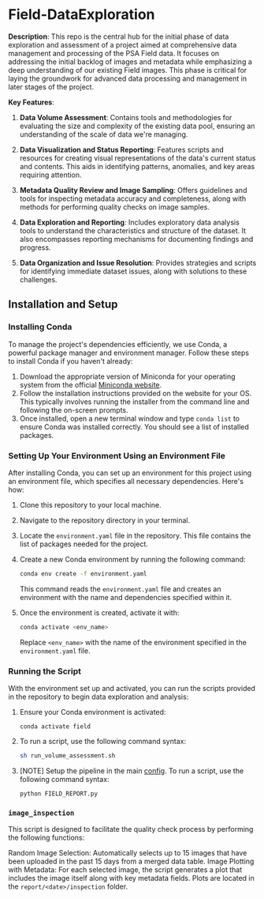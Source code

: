 # Field-DataExploration

**Description**:
This repo is the central hub for the initial phase of data exploration and assessment of a project aimed at comprehensive data management and processing of the PSA Field data. It focuses on addressing the initial backlog of images and metadata while emphasizing a deep understanding of our existing Field images. This phase is critical for laying the groundwork for advanced data processing and management in later stages of the project.

**Key Features**:

1. **Data Volume Assessment**: Contains tools and methodologies for evaluating the size and complexity of the existing data pool, ensuring an understanding of the scale of data we're managing.

2. **Data Visualization and Status Reporting**: Features scripts and resources for creating visual representations of the data's current status and contents. This aids in identifying patterns, anomalies, and key areas requiring attention.

3. **Metadata Quality Review and Image Sampling**: Offers guidelines and tools for inspecting metadata accuracy and completeness, along with methods for performing quality checks on image samples.

4. **Data Exploration and Reporting**: Includes exploratory data analysis tools to understand the characteristics and structure of the dataset. It also encompasses reporting mechanisms for documenting findings and progress.

5. **Data Organization and Issue Resolution**: Provides strategies and scripts for identifying immediate dataset issues, along with solutions to these challenges.

## Installation and Setup

### Installing Conda
To manage the project's dependencies efficiently, we use Conda, a powerful package manager and environment manager. Follow these steps to install Conda if you haven't already:

1. Download the appropriate version of Miniconda for your operating system from the official [Miniconda website](https://docs.anaconda.com/free/miniconda/).
2. Follow the installation instructions provided on the website for your OS. This typically involves running the installer from the command line and following the on-screen prompts.
3. Once installed, open a new terminal window and type `conda list` to ensure Conda was installed correctly. You should see a list of installed packages.


### Setting Up Your Environment Using an Environment File
After installing Conda, you can set up an environment for this project using an environment file, which specifies all necessary dependencies. Here's how:

1. Clone this repository to your local machine.
2. Navigate to the repository directory in your terminal.
3. Locate the `environment.yaml` file in the repository. This file contains the list of packages needed for the project.
4. Create a new Conda environment by running the following command:
   ```bash
   conda env create -f environment.yaml
   ```
   This command reads the `environment.yaml` file and creates an environment with the name and dependencies specified within it.

5. Once the environment is created, activate it with:
   ```bash
   conda activate <env_name>
   ```
   Replace `<env_name>` with the name of the environment specified in the `environment.yaml` file.


### Running the Script
With the environment set up and activated, you can run the scripts provided in the repository to begin data exploration and analysis:

1. Ensure your Conda environment is activated:
   ```
   conda activate field
   ```
2. To run a script, use the following command syntax:
   ```bash
   sh run_volume_assessment.sh
   ```
3. [NOTE] Setup the pipeline in the main [config](conf/config.yaml#L11). To run a script, use the following command syntax:
   ```bash
   python FIELD_REPORT.py
   ```

### `image_inspection`

This script is designed to facilitate the quality check process by performing the following functions:

Random Image Selection: Automatically selects up to 15 images that have been uploaded in the past 15 days from a merged data table.
Image Plotting with Metadata: For each selected image, the script generates a plot that includes the image itself along with key metadata fields. Plots are located in the `report/<date>/inspection` folder.


